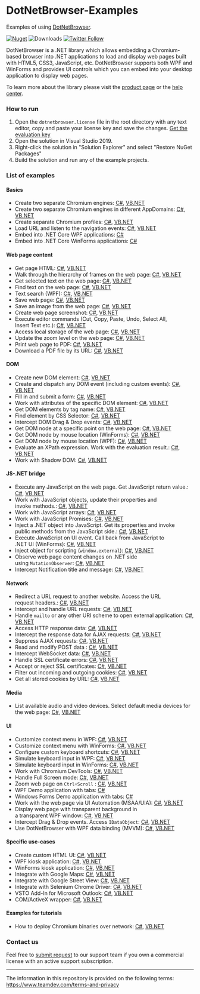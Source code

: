 # DotNetBrowser-Examples
Examples of using [DotNetBrowser](https://www.teamdev.com/dotnetbrowser).

[![Nuget](https://img.shields.io/nuget/v/DotNetBrowser?color=%238f479b&style=for-the-badge)](https://www.nuget.org/packages/DotNetBrowser/) ![Downloads](https://img.shields.io/nuget/dt/DotNetBrowser?color=%238f479b&style=for-the-badge) [![Twitter Follow](https://img.shields.io/twitter/follow/DotNetBrowser?color=%238f479b&style=for-the-badge)](https://twitter.com/intent/follow?screen_name=DotNetBrowser)

DotNetBrowser is a .NET library which allows embedding a Chromium-based browser into .NET applications to load and display web pages built with HTML5, CSS3, JavaScript, etc. DotNetBrowser supports both WPF and WinForms and provides UI controls which you can embed into your desktop application to display web pages. 

To learn more about the library please visit the [product page](https://www.teamdev.com/dotnetbrowser) or the [help center](https://dotnetbrowser-support.teamdev.com/).

### How to run
1. Open the `dotnetbrowser.license` file in the root directory with any text editor, copy and paste your license key and save the changes. [Get the evaluation key](https://www.teamdev.com/dotnetbrowser#evaluate)
2. Open the solution in Visual Studio 2019.
3. Right-click the solution in "Solution Explorer" and select "Restore NuGet Packages"
4. Build the solution and run any of the example projects.

### List of examples

#### Basics

* Create two separate Chromium engines: [C#](csharp/SeparateEngines/Program.cs), [VB.NET](vbnet/SeparateEngines/Program.vb)
* Create two separate Chromium engines in different AppDomains: [C#](csharp/SeparateEngines.AppDomains/Program.cs), [VB.NET](vbnet/SeparateEngines.AppDomains/Program.vb)
* Create separate Chromium profiles: [C#](csharp/Profiles.WinForms), [VB.NET](vbnet/Profiles.WinForms)
* Load URL and listen to the navigation events: [C#](csharp/LoadEvents/Program.cs), [VB.NET](vbnet/LoadEvents/Program.vb)
* Embed into .NET Core WPF applications: [C#](csharp/NETCore30.Wpf)
* Embed into .NET Core WinForms applications: [C#](csharp/NETCore30.WinForms)

#### Web page content

* Get page HTML: [C#](csharp/GetHtml/Program.cs), [VB.NET](vbnet/GetHtml/Program.vb)
* Walk through the hierarchy of frames on the web page: [C#](csharp/GetFrames/Program.cs), [VB.NET](vbnet/GetFrames/Program.vb)
* Get selected text on the web page: [C#](csharp/GetSelectedText/Program.cs), [VB.NET](vbnet/GetSelectedText/Program.vb)
* Find text on the web page: [C#](csharp/FindText/Program.cs), [VB.NET](vbnet/FindText/Program.vb)
* Text search (WPF): [C#](csharp/FindText.Wpf), [VB.NET](vbnet/FindText.Wpf)
* Save web page: [C#](csharp/SaveWebPage.Wpf), [VB.NET](vbnet/SaveWebPage.Wpf)
* Save an image from the web page: [C#](csharp/SaveImageFromPage/Program.cs), [VB.NET](vbnet/SaveImageFromPage/Program.vb)
* Create web page screenshot: [C#](csharp/HtmlToImage/Program.cs), [VB.NET](vbnet/HtmlToImage/Program.vb)
* Execute editor commands (Cut, Copy, Paste, Undo, Select All,<br/> Insert Text etc.): [C#](csharp/ExecuteCommand/Program.cs), [VB.NET](vbnet/ExecuteCommand/Program.vb)
* Access local storage of the web page: [C#](csharp/WebStorage), [VB.NET](vbnet/WebStorage/Program.vb)
* Update the zoom level on the web page: [C#](csharp/Zoom/Program.cs), [VB.NET](vbnet/Zoom/Program.vb)
* Print web page to PDF: [C#](csharp/Printing.WebPageToPdf/Program.cs), [VB.NET](vbnet/Printing.WebPageToPdf/Program.vb)
* Download a PDF file by its URL: [C#](csharp/DownloadPdf/Program.cs), [VB.NET](vbnet/DownloadPdf/Program.vb)

#### DOM 

* Create new DOM element: [C#](csharp/DomCreateElement/Program.cs), [VB.NET](vbnet/DomCreateElement/Program.vb)
* Create and dispatch any DOM event (including custom events): [C#](csharp/DomCreateEvent/Program.cs), [VB.NET](vbnet/DomCreateEvent/Program.vb)
* Fill in and submit a form: [C#](csharp/DomForm/Program.cs), [VB.NET](vbnet/DomForm/Program.vb)
* Work with attributes of the specific DOM element: [C#](csharp/DomGetAttributes/Program.cs), [VB.NET](vbnet/DomGetAttributes/Program.vb)
* Get DOM elements by tag name: [C#](csharp/DomGetElements/Program.cs), [VB.NET](vbnet/DomGetElements/Program.vb)
* Find element by CSS Selector: [C#](csharp/DomQuerySelector/Program.cs), [VB.NET](vbnet/DomQuerySelector/Program.vb)
* Intercept DOM Drag & Drop events: [C#](csharp/Dom.DragAndDrop.WinForms), [VB.NET](vbnet/Dom.DragAndDrop.WinForms)
* Get DOM node at a specific point on the web page: [C#](csharp/Inspect/Program.cs), [VB.NET](vbnet/Inspect/Program.vb)
* Get DOM node by mouse location (WinForms): [C#](csharp/Inspect.WinForms), [VB.NET](vbnet/Inspect.WinForms)
* Get DOM node by mouse location (WPF): [C#](csharp/Inspect.Wpf), [VB.NET](vbnet/Inspect.Wpf)
* Evaluate an XPath expression. Work with the evaluation result.: [C#](csharp/XPath/Program.cs), [VB.NET](vbnet/XPath/Program.vb)
* Work with Shadow DOM: [C#](csharp/ShadowDom/Program.cs), [VB.NET](vbnet/ShadowDom/Program.vb)

#### JS-.NET bridge

* Execute any JavaScript on the web page. Get JavaScript return value.: [C#](csharp/JavaScript), [VB.NET](vbnet/JavaScript)
* Work with JavaScript objects, update their properties and <br/>invoke methods.: [C#](csharp/JavaScriptObjects), [VB.NET](vbnet/JavaScriptObjects)
* Work with JavaScript arrays: [C#](csharp/JavaScriptBridge.Arrays), [VB.NET](vbnet/JavaScriptBridge.Arrays)
* Work with JavaScript Promises: [C#](csharp/JavaScriptBridge.Promises), [VB.NET](vbnet/JavaScriptBridge.Promises)
* Inject a .NET object into JavaScript. Get its properties and invoke <br/>public methods from the JavaScript side.: [C#](csharp/JavaScriptBridge), [VB.NET](vbnet/JavaScriptBridge)
* Execute JavaScript on UI event. Call back from JavaScript to <br/>.NET UI (WinForms): [C#](csharp/JavaScriptBridge.WinForms), [VB.NET](vbnet/JavaScriptBridge.WinForms)
* Inject object for scripting (`window.external`): [C#](csharp/InjectObjectForScripting), [VB.NET](vbnet/InjectObjectForScripting)
* Observe web page content changes on .NET side <br/>using `MutationObserver`: [C#](csharp/ObservePageChanges.WinForms), [VB.NET](vbnet/ObservePageChanges.WinForms)
* Intercept Notification title and message: [C#](csharp/Notifications.InterceptData), [VB.NET](vbnet/Notifications.InterceptData)

#### Network

* Redirect a URL request to another website. Access the URL <br/>request headers.: [C#](csharp/NetworkHandlers), [VB.NET](vbnet/NetworkHandlers)
* Intercept and handle URL requests: [C#](csharp/CustomRequestHandling), [VB.NET](vbnet/CustomRequestHandling)
* Handle `mailto` or any other URI scheme to open external application: [C#](csharp/MailToHandling.WinForms), [VB.NET](vbnet/MailToHandling.WinForms)
* Access HTTP response data: [C#](csharp/AccessingHttpResponseData), [VB.NET](vbnet/AccessingHttpResponseData)
* Intercept the response data for AJAX requests: [C#](csharp/AjaxResponseIntercept), [VB.NET](vbnet/AjaxResponseIntercept) 
* Suppress AJAX requests: [C#](csharp/AjaxCallsFilter), [VB.NET](vbnet/AjaxCallsFilter) 
* Read and modify POST data : [C#](csharp/PostData), [VB.NET](vbnet/PostData)
* Intercept WebSocket data: [C#](csharp/WebSockets.InterceptData), [VB.NET](vbnet/WebSockets.InterceptData)
* Handle SSL certificate errors: [C#](csharp/CertificateError), [VB.NET](vbnet/CertificateError) 
* Accept or reject SSL certificates: [C#](csharp/CertificateVerifier), [VB.NET](vbnet/CertificateVerifier) 
* Filter out incoming and outgoing cookies: [C#](csharp/CookieFilter), [VB.NET](vbnet/CookieFilter) 
* Get all stored cookies by URL: [C#](csharp/Cookies), [VB.NET](vbnet/Cookies) 

#### Media

* List available audio and video devices. Select default media devices for <br/>the web page: [C#](csharp/DefaultMediaStreamDevice), [VB.NET](vbnet/DefaultMediaStreamDevice)

#### UI

* Customize context menu in WPF: [C#](csharp/ContextMenu.Wpf), [VB.NET](csharp/ContextMenu.Wpf) 
* Customize context menu with WinForms: [C#](csharp/ContextMenu.WinForms), [VB.NET](vbnet/ContextMenu.WinForms) 
* Configure custom keyboard shortcuts: [C#](csharp/CustomShortcuts.WinForms), [VB.NET](vbnet/CustomShortcuts.WinForms) 
* Simulate keyboard input in WPF: [C#](csharp/KeyboardEventSimulation.Wpf), [VB.NET](vbnet/KeyboardEventSimulation.Wpf)
* Simulate keyboard input in WinForms: [C#](csharp/KeyboardEventSimulation.WinForms), [VB.NET](vbnet/KeyboardEventSimulation.WinForms)
* Work with Chromium DevTools: [C#](csharp/DevTools.WinForms), [VB.NET](vbnet/DevTools.WinForms)
* Handle Full Screen mode: [C#](csharp/FullScreen.WinForms), [VB.NET](vbnet/FullScreen.WinForms)
* Zoom web page on `Ctrl+Scroll` : [C#](csharp/Zoom.Wpf), [VB.NET](vbnet/Zoom.Wpf)
* WPF Demo application with tabs: [C#](csharp/Demo.Wpf)
* Windows Forms Demo application with tabs: [C#](csharp/Demo.WinForms)
* Work with the web page via UI Automation (MSAA/UIA): [C#](https://github.com/TeamDev-IP/DotNetBrowser-Examples/blob/master/csharp/UiAutomation.Wpf), [VB.NET](https://github.com/TeamDev-IP/DotNetBrowser-Examples/blob/master/vbnet/UiAutomation.Wpf)
* Display web page with transparent background in <br/>a transparent WPF window: [C#](csharp/TransparentWebPage.Wpf), [VB.NET](vbnet/TransparentWebPage.Wpf)
* Intercept Drag & Drop events. Access `IDataObject`: [C#](csharp/DragAndDrop.Wpf), [VB.NET](vbnet/DragAndDrop.Wpf)
* Use DotNetBrowser with WPF data binding (MVVM): [C#](csharp/Mvvm.Wpf), [VB.NET](vbnet/Mvvm.Wpf)

#### Specific use-cases

* Create custom HTML UI: [C#](csharp/CreateHtmlUi.Wpf), [VB.NET](vbnet/CreateHtmlUi.Wpf)
* WPF kiosk application: [C#](csharp/Kiosk.Wpf), [VB.NET](vbnet/Kiosk.Wpf)
* WinForms kiosk application: [C#](csharp/Kiosk.WinForms), [VB.NET](vbnet/Kiosk.WinForms)
* Integrate with Google Maps: [C#](csharp/GoogleMaps.WinForms), [VB.NET](vbnet/GoogleMaps.WinForms)
* Integrate with Google Street View: [C#](csharp/GoogleStreetView.WinForms), [VB.NET](vbnet/GoogleStreetView.WinForms)
* Integrate with Selenium Chrome Driver: [C#](csharp/SeleniumChromeDriver), [VB.NET](vbnet/SeleniumChromeDriver)
* VSTO Add-In for Microsoft Outlook: [C#](csharp/MyOutlookAddIn), [VB.NET](vbnet/MyOutlookAddIn)
* COM/ActiveX wrapper: [C#](csharp/ComWrapper.WinForms), [VB.NET](vbnet/ComWrapper.WinForms)

#### Examples for tutorials
* Нow to deploy Chromium binaries over network: [C#](csharp/ChromiumBinariesResolver.Wpf), [VB.NET](vbnet/ChromiumBinariesResolver.Wpf)

### Contact us
Feel free to [submit request](https://dotnetbrowser.support.teamdev.com/support/tickets/new) to our support team if you own a commercial license with an active support subscription.

---

The information in this repository is provided on the following terms: https://www.teamdev.com/terms-and-privacy

